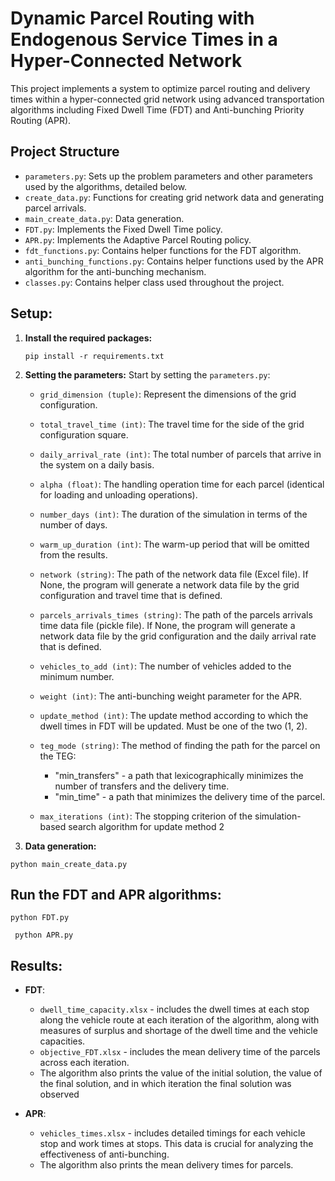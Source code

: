# Dynamic Parcel Routing with Endogenous Service Times in a Hyper-Connected Network

This project implements a system to optimize parcel routing and delivery times within a hyper-connected grid network using advanced transportation algorithms including Fixed Dwell Time (FDT) and Anti-bunching Priority Routing (APR).

## Project Structure
- `parameters.py`: Sets up the problem parameters and other parameters used by the algorithms, detailed below.
- `create_data.py`: Functions for creating grid network data and generating parcel arrivals.
- `main_create_data.py`: Data generation.
- `FDT.py`: Implements the Fixed Dwell Time policy.
- `APR.py`: Implements the Adaptive Parcel Routing policy.
- `fdt_functions.py`: Contains helper functions for the FDT algorithm.
- `anti_bunching_functions.py`: Contains helper functions used by the APR algorithm for the anti-bunching mechanism.
- `classes.py`: Contains helper class used throughout the project.


## Setup:
1. **Install the required packages:**
   ```
   pip install -r requirements.txt
   ```
   
3. **Setting the parameters:**
  Start by setting the `parameters.py`:
   - `grid_dimension (tuple)`: Represent the dimensions of the grid configuration.
   - `total_travel_time (int)`: The travel time for the side of the grid configuration square.
   - `daily_arrival_rate (int)`: The total number of parcels that arrive in the system on a daily basis.
   - `alpha (float)`: The handling operation time for each parcel (identical for loading and unloading operations).
   - `number_days (int)`: The duration of the simulation in terms of the number of days.
   - `warm_up_duration (int)`: The warm-up period that will be omitted from the results.

   - `network (string)`: The path of the network data file (Excel file).
     If None, the program will generate a network data file by the grid configuration and travel time that is defined.

   - `parcels_arrivals_times (string)`: The path of the parcels arrivals time data file (pickle file).
     If None, the program will generate a network data file by the grid configuration and the daily arrival rate that is defined.

   - `vehicles_to_add (int)`: The number of vehicles added to the minimum number.
   - `weight (int)`: The anti-bunching weight parameter for the APR.
   - `update_method (int)`: The update method according to which the dwell times in FDT will be updated. Must be one of the two (1, 2).
   - `teg_mode (string)`: The method of finding the path for the parcel on the TEG:
       - "min_transfers" - a path that lexicographically minimizes the number of transfers and the delivery time.
       - "min_time" - a path that minimizes the delivery time of the parcel.
   - `max_iterations (int)`: The stopping criterion of the simulation-based search algorithm for update method 2

  4. **Data generation:**
  ```
  python main_create_data.py
  ```

## Run the FDT and APR algorithms:
  ```
  python FDT.py
  ```
 ```
  python APR.py
  ```

## Results:
   - **FDT**:
     - `dwell_time_capacity.xlsx` - includes the dwell times at each stop along the vehicle route at each iteration of the algorithm, along with measures of surplus and shortage of the dwell time and the vehicle capacities.
     - `objective_FDT.xlsx` - includes the mean delivery time of the parcels across each iteration.
     - The algorithm also prints the value of the initial solution, the value of the final solution, and in which iteration the final solution was observed

  - **APR**:
      - `vehicles_times.xlsx` - includes detailed timings for each vehicle stop and work times at stops. This data is crucial for analyzing the effectiveness of anti-bunching.
      - The algorithm also prints the mean delivery times for parcels.


